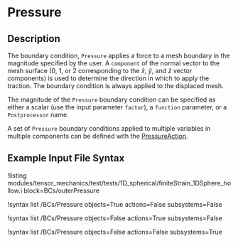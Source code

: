 # Pressure

## Description

The boundary condition, `Pressure` applies a force to a mesh boundary in the magnitude specified by the user.
A `component` of the normal vector to the mesh surface (0, 1, or 2 corresponding to the $\hat{x}$, $\hat{y}$, and $\hat{z}$ vector components) is used to determine the direction in which to apply the traction.
The boundary condition is always applied to the displaced mesh.

The magnitude of the `Pressure` boundary condition can be specified as either a scalar (use the input parameter `factor`), a `function` parameter, or a `Postprocessor` name.

A set of `Pressure` boundary conditions applied to multiple variables in multiple components can be defined with the [PressureAction](/BCs/Pressure/index.md).

## Example Input File Syntax

!listing modules/tensor_mechanics/test/tests/1D_spherical/finiteStrain_1DSphere_hollow.i block=BCs/outerPressure

!syntax list /BCs/Pressure objects=True actions=False subsystems=False

!syntax list /BCs/Pressure objects=False actions=True subsystems=False

!syntax list /BCs/Pressure objects=False actions=False subsystems=True
